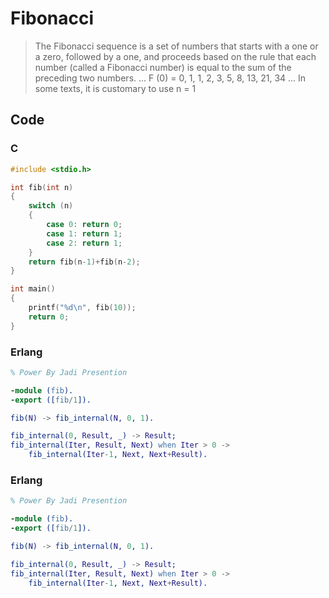 # Fibonacci

> The Fibonacci sequence is a set of numbers that starts with a one or a zero, followed by a one, and proceeds based on the rule that each number (called a Fibonacci number) is equal to the sum of the preceding two numbers. ... F (0) = 0, 1, 1, 2, 3, 5, 8, 13, 21, 34 ... In some texts, it is customary to use n = 1

## Code

### C

```c
#include <stdio.h>

int fib(int n)
{
	switch (n)
	{
		case 0: return 0;
		case 1: return 1;
		case 2: return 1;
	}
	return fib(n-1)+fib(n-2);
}

int main()
{
	printf("%d\n", fib(10));
	return 0;
}
```

### Erlang

```erlang
% Power By Jadi Presention

-module (fib).
-export ([fib/1]).

fib(N) -> fib_internal(N, 0, 1).

fib_internal(0, Result, _) -> Result;
fib_internal(Iter, Result, Next) when Iter > 0 ->
    fib_internal(Iter-1, Next, Next+Result).
```

### Erlang

```erlang
% Power By Jadi Presention

-module (fib).
-export ([fib/1]).

fib(N) -> fib_internal(N, 0, 1).

fib_internal(0, Result, _) -> Result;
fib_internal(Iter, Result, Next) when Iter > 0 ->
    fib_internal(Iter-1, Next, Next+Result).
```
